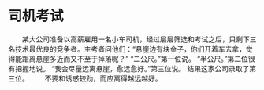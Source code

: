# 司机考试
　　某大公司准备以高薪雇用一名小车司机，经过层层筛选和考试之后，只剩下三名技术最优良的竞争者。主考者问他们：“悬崖边有块金子，你们开着车去拿，觉得能距离悬崖多近而又不至于掉落呢？” “二公尺。”第一位说。 “半公尺。”第二位很有把握地说。 “我会尽量远离悬崖，愈远愈好。”第三位说。 结果这家公司录取了第三位。 
　　不要和诱惑较劲，而应离得越远越好。
 